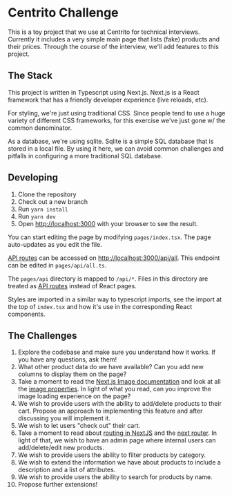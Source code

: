 # Centrito Challenge

This is a toy project that we use at Centrito for technical interviews. Currently it includes a very simple main page that lists (fake) products and their prices. Through the course of the interview, we'll add features to this project.

## The Stack

This project is written in Typescript using Next.js. Next.js is a React framework that has a friendly developer experience (live reloads, etc).

For styling, we're just using traditional CSS. Since people tend to use a huge variety of different CSS frameworks, for this exercise we've just gone w/ the common denominator.

As a database, we're using sqlite. Sqlite is a simple SQL database that is stored in a local file. By using it here, we can avoid common challenges and pitfalls in configuring a more traditional SQL database.

## Developing

1. Clone the repository
2. Check out a new branch
3. Run `yarn install`
4. Run `yarn dev`
5. Open [http://localhost:3000](http://localhost:3000) with your browser to see the result.

You can start editing the page by modifying `pages/index.tsx`. The page auto-updates as you edit the file.

[API routes](https://nextjs.org/docs/api-routes/introduction) can be accessed on [http://localhost:3000/api/all](http://localhost:3000/api/all). This endpoint can be edited in `pages/api/all.ts`.

The `pages/api` directory is mapped to `/api/*`. Files in this directory are treated as [API routes](https://nextjs.org/docs/api-routes/introduction) instead of React pages.

Styles are imported in a similar way to typescript imports, see the import at the top of `index.tsx` and how it's use in the corresponding React components.

## The Challenges

1. Explore the codebase and make sure you understand how it works. If you have any questions, ask them!
2. What other product data do we have available? Can you add new columns to display them on the page?
3. Take a moment to read the [Next.js Image documentation](https://nextjs.org/docs/basic-features/image-optimization) and look at all the [image properties](https://nextjs.org/docs/api-reference/next/image). In light of what you read, can you improve the image loading experience on the page?
4. We wish to provide users with the ability to add/delete products to their cart. Propose an approach to implementing this feature and after discussing you will implement it.
7. We wish to let users "check out" their cart.
6. Take a moment to read about [routing in NextJS](https://nextjs.org/docs/routing/introduction) and the [next router](https://nextjs.org/docs/api-reference/next/router). In light of that, we wish to have an admin page where internal users can add/delete/edit new products.
5. We wish to provide users the ability to filter products by category.
8. We wish to extend the information we have about products to include a description and a list of attributes.
9. We wish to provide users the ability to search for products by name.
10. Propose further extensions!